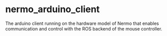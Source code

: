 # nermo_arduino_client
The arduino client running on the hardware model of Nermo that enables communication and control with the ROS backend of the mouse controller.
